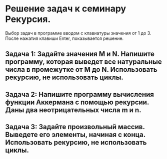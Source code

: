 # Решение задач к семинару Рекурсия.
Выбор задач в программе вводом с клавиатуры значения от 1 до 3. После нажатия клавиши Enter, показывается решение.
## Задача 1: Задайте значения M и N. Напишите программу, которая выведет все натуральные числа в промежутке от M до N. Использовать рекурсию, не использовать циклы.
## Задача 2: Напишите программу вычисления функции Аккермана с помощью рекурсии. Даны два неотрицательных числа m и n.
## Задача 3: Задайте произвольный массив. Выведете его элементы, начиная с конца. Использовать рекурсию, не использовать циклы.
